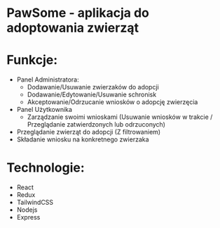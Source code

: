 # PawSome - aplikacja do adoptowania zwierząt

[](preview.png)

# Funkcje:

- Panel Administratora:
  - Dodawanie/Usuwanie zwierzaków do adopcji
  - Dodawanie/Edytowanie/Usuwanie schronisk
  - Akceptowanie/Odrzucanie wniosków o adopcję zwierzęcia
- Panel Użytkownika
  - Zarządzanie swoimi wnioskami (Usuwanie wniosków w trakcie / Przeglądanie zatwierdzonych lub odrzuconych)
- Przeglądanie zwierząt do adopcji (Z filtrowaniem)
- Składanie wniosku na konkretnego zwierzaka
# Technologie:
- React
- Redux
- TailwindCSS
- Nodejs
- Express
